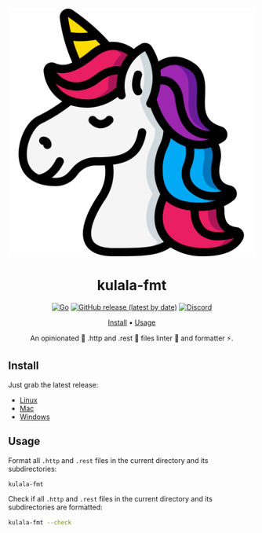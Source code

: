 <div align="center">

![Kulala-fmt Logo](logo.svg)

# kulala-fmt

[![Go](https://img.shields.io/badge/Made%20with%20Go-00ADD8.svg?style=for-the-badge&logo=go&logoColor=ffffff)](https://golang.org)
[![GitHub release (latest by date)](https://img.shields.io/github/v/release/mistweaverco/kulala-fmt?style=for-the-badge)](https://github.com/mistweaverco/kulala-fmt/releases/latest)
[![Discord](https://img.shields.io/badge/discord-join-7289da?style=for-the-badge&logo=discord)](https://discord.gg/QyVQmfY4Rt)

[Install](#install) • [Usage](#usage)

<p></p>

An opinionated 🦄 .http and .rest 🐼 files linter 💄 and formatter ⚡.

<p></p>

</div>

## Install

Just grab the latest release:

 - [Linux](https://github.com/mistweaverco/kulala-fmt/releases/download/latest/kulala-fmt-linux)
 - [Mac](https://github.com/mistweaverco/kulala-fmt/releases/download/latest/kulala-fmt-macos)
 - [Windows](https://github.com/mistweaverco/kulala-fmt/releases/download/latest/kulala-fmt.exe)

## Usage

Format all `.http` and `.rest` files in the current directory and its subdirectories:

```sh
kulala-fmt
```

Check if all `.http` and `.rest` files in the current directory and its subdirectories are formatted:

```sh
kulala-fmt --check
```
